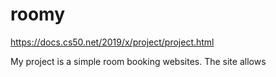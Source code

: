 # roomy

https://docs.cs50.net/2019/x/project/project.html

My project is a simple room booking websites. The site allows
